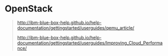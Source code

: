 # OpenStack

> http://ibm-blue-box-help.github.io/help-documentation/gettingstarted/userguides/qemu_article/
>
> http://ibm-blue-box-help.github.io/help-documentation/gettingstarted/userguides/Improving_Cloud_Performance/